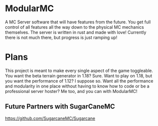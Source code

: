 # ModularMC
A MC Server software that will have features from the future. You get full control of all features all the way down to the physical MC mechanics themselves. The server is written in rust and made with love! Currently there is not much there, but progress is just ramping up!

# Plans
This project is meant to make every single aspect of the game toggleable. You want the beta terrain generator in 1.18? Sure. Want to play on 1.18, but you want the performance of 1.12? I suppose so. Want all the performance and modularity in one place without having to know how to code or be a professional server hoster? Me too, and you can with ModularMC!

## Future Partners with SugarCaneMC
https://github.com/SugarcaneMC/Sugarcane
